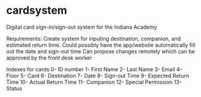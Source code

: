 # cardsystem
Digital card sign-in/sign-out system for the Indiana Academy

Requirements:
Create system for inputing destination, companion, and estimated return time.
Could possibly have the app/webstie automatically fill out the date and sign-out time
Can propose changes remotely which can be approved by the front desk worker

Indexes for cards
0- ID number
1- First Name
2- Last Name
3- Email
4- Floor
5- Card
6- Destination
7- Date
8- Sign-out Time
9- Expected Return Time
10- Actual Return Time
11- Companion
12- Special Permission
13- Status
